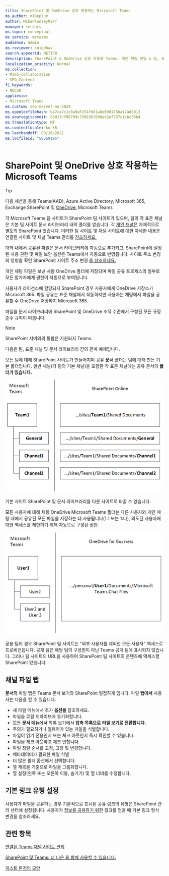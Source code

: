 ```yaml
---
title: SharePoint 및 OneDrive 상호 작용하는 Microsoft Teams
ms.author: mikeplum
author: MikePlumleyMSFT
manager: serdars
ms.topic: conceptual
ms.service: msteams
audience: admin
ms.reviewer: snigdhav
search.appverid: MET150
description: SharePoint & OneDrive 상호 작용을 Teams. 개인 채팅 파일 & 팀, 표준 채널, 문서 & 상호 작용합니다.
localization_priority: Normal
ms.collection:
- M365-collaboration
- SPO_Content
f1.keywords:
- NOCSH
appliesto:
- Microsoft Teams
ms.custom: seo-marvel-mar2020
ms.openlocfilehash: b47ca7c1c0a9a5154f681a8e09d175ba17ad8013
ms.sourcegitcommit: 85017cf88789c750836780dad2ef707c1c6c39b4
ms.translationtype: MT
ms.contentlocale: ko-KR
ms.lasthandoff: 08/16/2021
ms.locfileid: "58359195"
---
```

# <a name="how-sharepoint-and-onedrive-interact-with-microsoft-teams"></a>SharePoint 및 OneDrive 상호 작용하는 Microsoft Teams

> [!Tip]
> 다음 세션을 통해 Teams(AAD), Azure Active Directory, Microsoft 365, Exchange SharePoint 및 [OneDrive:](https://aka.ms/teams-foundations) Microsoft Teams

각 Microsoft Teams 팀 사이트가 SharePoint 팀 사이트가 있으며, 팀의 각 표준 채널은 기본 팀 사이트 문서 라이브러리 내의 폴더를 얻습니다. 각 [개인 채널은](private-channels.md) 자체적으로 별도의 SharePoint 있습니다. 이러한 팀 사이트 및 채널 사이트에 대한 자세한 내용은 연결된 사이트 및 채널 Teams 관리를 [참조하세요.](/sharepoint/teams-connected-sites)

대화 내에서 공유된 파일은 문서 라이브러리에 자동으로 추가되고, SharePoint에 설정된 사용 권한 및 파일 보안 옵션은 Teams에서 자동으로 반영됩니다. 사이트 주소 변경의 영향을 확인 SharePoint 사이트 주소 변경 [을 참조하세요.](/sharepoint/change-site-address)

개인 채팅 파일은 보낸 사람 OneDrive 폴더에 저장되며 파일 공유 프로세스의 일부로 모든 참가자에게 권한이 자동으로 부여됩니다.

사용자가 라이선스에 할당되지 SharePoint 경우 사용자에게 OneDrive 저장소가 Microsoft 365. 파일 공유는 표준 채널에서 작동하지만 사용자는 채팅에서 파일을 공유할 수 OneDrive 저장하지 Microsoft 365.

파일을 문서 라이브러리에 SharePoint 및 OneDrive 조직 수준에서 구성된 모든 규정 준수 규칙이 따릅니다. 

> [!NOTE]
> SharePoint 서버와의 통합은 지원되지 Teams.

다음은 팀, 표준 채널 및 문서 라이브러리 간의 관계 예제입니다.

모든 팀에 대해 SharePoint 사이트가 만들어지며 공유 **문서** 폴더는 팀에 대해 만든 기본 폴더입니다. 일반 채널(각  팀의 기본 채널)을 포함한 각 표준 채널에는 공유 문서의 **폴더가 있습니다.**

![공유 문서 폴더의 다이어그램에서 SharePoint.](media/Understand_how_SharePoint_Online_and_OneDrive_for_Business_interact_with_Microsoft_Teams_image1.png)

기본 사이트 SharePoint 및 문서 라이브러리를 다른 사이트로 바꿀 수 없습니다.

모든 사용자에 대해 채팅 OneDrive  Microsoft Teams 폴더는 다른 사용자와 개인 채팅 내에서 공유된 모든 파일을 저장하는 데 사용됩니다(1:1 또는 1:다), 의도된 사용자에 대한 액세스를 제한하기 위해 자동으로 구성된 권한.

![채팅 파일이라는 OneDrive 폴더의 Microsoft Teams 다이어그램](media/Understand_how_SharePoint_Online_and_OneDrive_for_Business_interact_with_Microsoft_Teams_image2.png)

공용 팀의 경우 SharePoint 팀 사이트는 "외부 사용자를 제외한 모든 사용자" 액세스로 프로비전됩니다. 공개 팀은 해당 팀의 구성원이 아닌 Teams 공개 팀에 표시되지 않습니다. 그러나 팀 사이트의 URL을 사용하여 SharePoint 팀 사이트의 콘텐츠에 액세스할 SharePoint 있습니다. 

## <a name="channel-files-tab"></a>채널 파일 탭

**문서의** 파일 탭은 Teams 문서 보기와 SharePoint 밀접하게 입니다. 파일 **탭에서** 사용자는 다음을 할 수 있습니다.

- 새 파일 메뉴에서 추가 **옵션을** 참조하세요.
- 파일을 로컬 드라이브에 동기화합니다.
- 모든 **문서 메뉴에서** 목록  보기에서 **압축 목록으로** **타일 보기로 전환합니다.**
- 주의가 필요하거나 맬웨어가 있는 파일을 식별합니다.
- 파일이 읽기 전용인지 또는 체크 아웃인지 즉시 확인할 수 있습니다.
- 파일을 체크 아웃하고 체크 인합니다.
- 파일 정렬 순서를 고정, 고정 및 변경합니다.
- 메타데이터가 필요한 파일 식별
- 더 많은 필터 옵션에서 선택합니다.
- 열 제목을 기준으로 파일을 그룹화합니다.
- 열 설정(왼쪽 또는 오른쪽 이동, 숨기기) 및 열 너비를 수정합니다.

## <a name="default-link-type-setting"></a>기본 링크 유형 설정

사용자가 파일을 공유하는 경우 기본적으로 표시된 공유 링크의 유형은 SharePoint 관리 센터에 설정됩니다. 사용자가 [정보를 공유하기 위한](/sharepoint/change-default-sharing-link) 링크를 얻을 때 기본 링크 형식 변경을 참조하세요.

## <a name="related-topics"></a>관련 항목

[연결된 Teams 채널 사이트 관리](/SharePoint/teams-connected-sites)

[SharePoint 및 Teams: 더 나은 을 함께 사용할 수 있습니다.](https://techcommunity.microsoft.com/t5/Microsoft-SharePoint-Blog/SharePoint-and-Teams-Better-Together/ba-p/189593)

[게스트 환경의 모양](guest-experience.md)
